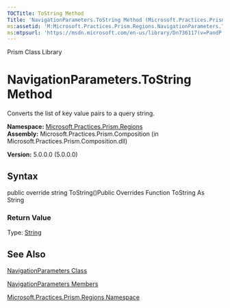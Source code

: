 ```yaml
---
TOCTitle: ToString Method
Title: 'NavigationParameters.ToString Method (Microsoft.Practices.Prism.Regions)'
ms:assetid: 'M:Microsoft.Practices.Prism.Regions.NavigationParameters.ToString'
ms:mtpsurl: 'https://msdn.microsoft.com/en-us/library/Dn736117(v=PandP.50)'
---
```


Prism Class Library

NavigationParameters.ToString Method
========================================

Converts the list of key value pairs to a query string.

**Namespace:** [Microsoft.Practices.Prism.Regions](https://msdn.microsoft.com/n:microsoft.practices.prism.regions)
**Assembly:** Microsoft.Practices.Prism.Composition (in Microsoft.Practices.Prism.Composition.dll)

**Version:** 5.0.0.0 (5.0.0.0)

## Syntax


public override string ToString()Public Overrides Function ToString As String
### Return Value

Type: [String](http://msdn.microsoft.com/en-us/library/s1wwdcbf)

See Also
--------


[NavigationParameters Class](https://msdn.microsoft.com/t:microsoft.practices.prism.regions.navigationparameters)

[NavigationParameters Members](https://msdn.microsoft.com/allmembers.t:microsoft.practices.prism.regions.navigationparameters)

[Microsoft.Practices.Prism.Regions Namespace](https://msdn.microsoft.com/n:microsoft.practices.prism.regions)
